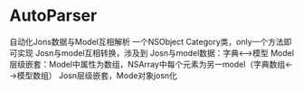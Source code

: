 # AutoParser
自动化Jons数据与Model互相解析 
一个NSObject Category类，only一个方法即可实现
Josn与model互相转换，涉及到
Josn与model数据：字典<-->模型
Model层级嵌套：Model中属性为数组，NSArray中每个元素为另一model（字典数组<-->模型数组）
Josn层级嵌套，Mode对象josn化

